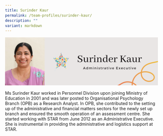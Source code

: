```yaml
---
title: Surinder Kaur
permalink: /team-profiles/surinder-kaur/
description: ""
variant: markdown
---
```

![](/images/Profile%20Pictures/20.png)

Ms Surinder Kaur worked in Personnel Division upon joining Ministry of Education in 2001 and was later posted to Organisational Psychology Branch (OPB) as a Research Analyst. In OPB, she contributed to the setting up of the administrative and financial matters sectors for the newly set up branch and ensured the smooth operation of an assessment centre. She started working with STAR from June 2012 as an Administrative Executive. She is instrumental in providing the administrative and logistics support at STAR.